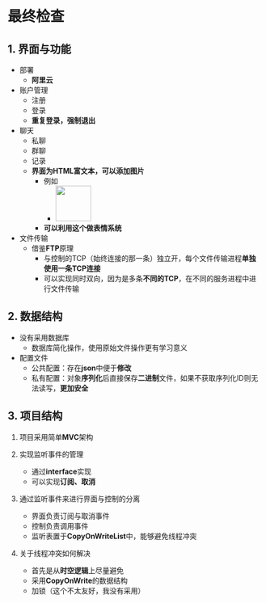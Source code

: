 # 最终检查



## 1. 界面与功能

* 部署
  * **阿里云**
* 账户管理
  * 注册
  * 登录
  * **重复登录，强制退出**
* 聊天
  * 私聊
  * 群聊
  * 记录
  * **界面为HTML富文本，可以添加图片**
    * 例如
      * <img src="file:///Users/kpurek/Desktop/QuickChat/image/h13.jpg" width="70" height="70">
    * **可以利用这个做表情系统**
* 文件传输
  * 借鉴**FTP**原理
    * 与控制的TCP（始终连接的那一条）独立开，每个文件传输进程**单独使用一条TCP连接**
    * 可以实现同时双向，因为是多条**不同的TCP**，在不同的服务进程中进行文件传输

## 2. 数据结构

* 没有采用数据库
  * 数据库简化操作，使用原始文件操作更有学习意义
* 配置文件
  * 公共配置：存在**json**中便于**修改**
  * 私有配置：对象**序列化**后直接保存**二进制**文件，如果不获取序列化ID则无法读写，**更加安全**

## 3. 项目结构

1. 项目采用简单**MVC**架构
2. 实现监听事件的管理
   * 通过**interface**实现
    * 可以实现**订阅、取消**
3. 通过监听事件来进行界面与控制的分离
   * 界面负责订阅与取消事件
   * 控制负责调用事件
   * 监听表置于**CopyOnWriteList**中，能够避免线程冲突

4. 关于线程冲突如何解决
   * 首先是从**时空逻辑**上尽量避免
   * 采用**CopyOnWrite**的数据结构
   * 加锁（这个不太友好，我没有采用）





